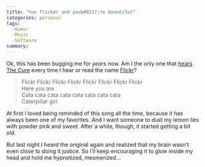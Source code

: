 ```yaml
---
title: "You flicker and you&#8217;re beautiful"
categories: personal
tags:
  -Humor
  -Music
  -Software
summary: 
---
```

<p>Ok, this has been bugging me for <em>years</em> now.  Am I the only one that <a href="http://www.lyricsfreak.com/c/cure/caterpillar_10074222.html">hears The Cure</a>  every time I hear or read the name <a href="http://flickr.com">Flickr</a>?</p>

<blockquote>
<p>Flickr Flickr Flickr Flickr Flickr Flickr Flickr Flickr<br />
Here you are<br />
Cata cata cata cata cata cata cata cata<br />
Caterpillar girl</p>
</blockquote>

<p>At first I loved being reminded of this song all the time, because it has always been one of my favorites.  And I want someone to dust my lemon lies with powder pink and sweet.  After a while, though, it started getting a bit old.</p>

<p>But last night I heard the original again and realized that my brain wasn&#8217;t even close to doing it justice.  So I&#8217;ll keep encouraging it to glow inside my head and hold me hypnotized, mesmerized&#8230;</p>
